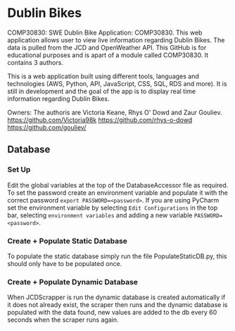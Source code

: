 # Dublin Bikes

COMP30830: SWE Dublin Bike Application: COMP30830. This web application allows user to view live information regarding Dublin Bikes. The data is pulled from the JCD and OpenWeather API. This GitHub is for educational purposes and is apart of a module called COMP30830. It contains 3 authors.

This is a web application built using different tools, languages and technologies (AWS, Python, API, JavaScript, CSS, SQL, RDS and more). It is still in development and the goal of the app is to display real time information regarding Dublin Bikes.

Owners: The authoris are Victoria Keane, Rhys O' Dowd and Zaur Gouliev. https://github.com/Victoria98k https://github.com/rhys-o-dowd https://github.com/gouliev/

## Database

### Set Up
Edit the global variables at the top of the DatabaseAccessor file as required.
To set the password create an environment variable and populate it with the correct password `export PASSWORD=<password>`. 
If you are using PyCharm set the environment variable by selecting `Edit Configurations` in the top bar, selecting `environment variables`
and adding a new variable `PASSWORD=<password>`.

### Create + Populate Static Database
To populate the static database simply run the file PopulateStaticDB.py, this should only have to be populated once.

###  Create + Populate Dynamic Database
When JCDScrapper is run the dynamic database is created automatically if it does not already exist, the scraper then
runs and the dynamic database is populated with the data found, new values are added to the db every 60 seconds when the
scraper runs again.
